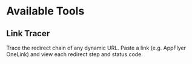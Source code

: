 # Available Tools

## Link Tracer
Trace the redirect chain of any dynamic URL. Paste a link (e.g. AppFlyer OneLink) and view each redirect step and status code.
